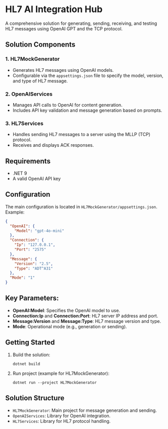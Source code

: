 # HL7 AI Integration Hub
A comprehensive solution for generating, sending, receiving, and testing HL7 messages using OpenAI GPT and the TCP protocol.

## Solution Components

### 1. **HL7MockGenerator**
- Generates HL7 messages using OpenAI models.
- Configurable via the `appsettings.json` file to specify the model, version, and type of HL7 message.

### 2. **OpenAIServices**
- Manages API calls to OpenAI for content generation.
- Includes API key validation and message generation based on prompts.

### 3. **HL7Services**
- Handles sending HL7 messages to a server using the MLLP (TCP) protocol.
- Receives and displays ACK responses.

## Requirements

- .NET 9
- A valid OpenAI API key

## Configuration

The main configuration is located in `HL7MockGenerator/appsettings.json`. Example:

```json
{
  "OpenAI": {
    "Model": "gpt-4o-mini"
  },
  "Connection": {
    "Ip": "127.0.0.1",
    "Port": "2575"
  },
  "Message": {
    "Version": "2.5",
    "Type": "ADT^A31"
  },
  "Mode": "1"
}
```

## Key Parameters:
- **OpenAI:Model**: Specifies the OpenAI model to use.
- **Connection:Ip** and **Connection:Port**: HL7 server IP address and port.
- **Message:Version** and **Message:Type**: HL7 message version and type.
- **Mode**: Operational mode (e.g., generation or sending).

## Getting Started

1. Build the solution:
    ```shell
    dotnet build
    ```
2. Run project (example for HL7MockGenerator):
    ```shell
    dotnet run --project HL7MockGenerator
    ```

## Solution Structure

- `HL7MockGenerator`: Main project for message generation and sending.
- `OpenAIServices`: Library for OpenAI integration.
- `HL7Services`: Library for HL7 protocol handling.